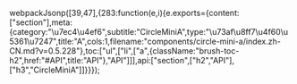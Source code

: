 webpackJsonp([39,47],{283:function(e,i){e.exports={content:["section"],meta:{category:"\u7ec4\u4ef6",subtitle:"CircleMiniA",type:"\u73af\u8ff7\u4f60\u5361\u7247",title:"A",cols:1,filename:"components/circle-mini-a/index.zh-CN.md?v=0.5.228"},toc:["ul",["li",["a",{className:"brush-toc-h2",href:"#API",title:"API"},"API"]]],api:["section",["h2","API"],["h3","CircleMiniA"]]}}});